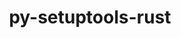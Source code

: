---
title: "py-setuptools-rust"
layout: cache
categories: [package, develop]
meta: {"compilers": ["gcc@11.4.0", "gcc@9.4.0", "none"], "num_specs": 184, "num_specs_by_stack": {"data-vis-sdk": 9, "e4s": 27, "e4s-neoverse-v2": 18, "e4s-neoverse_v1": 9, "e4s-power": 4, "ml-darwin-aarch64-mps": 28, "ml-linux-aarch64-cpu": 35, "ml-linux-aarch64-cuda": 33, "ml-linux-x86_64-cpu": 34, "ml-linux-x86_64-cuda": 32, "ml-linux-x86_64-rocm": 9, "radiuss": 18, "root": 184}, "oss": ["sequoia", "ubuntu18.04", "ubuntu20.04", "ubuntu22.04", "ubuntu24.04"], "platforms": ["darwin", "linux"], "stacks": ["data-vis-sdk", "e4s", "e4s-neoverse-v2", "e4s-neoverse_v1", "e4s-power", "ml-darwin-aarch64-mps", "ml-linux-aarch64-cpu", "ml-linux-aarch64-cuda", "ml-linux-x86_64-cpu", "ml-linux-x86_64-cuda", "ml-linux-x86_64-rocm", "radiuss", "root"], "targets": ["aarch64", "neoverse_v1", "neoverse_v2", "ppc64le", "x86_64_v3"], "versions": ["1.9.0"]}
spec_details: [{"compiler": "none", "hash": "22ceocyoklowl2uonsj333rexssyqdej", "os": "ubuntu24.04", "platform": "linux", "size": "-", "stacks": ["ml-linux-aarch64-cpu", "ml-linux-aarch64-cuda", "root"], "target": "aarch64", "variants": ["build_system=python_pip"], "versions": ["1.9.0"]}, {"compiler": "none", "hash": "24x2dgnsymcws3vxjdzbnn4it54hlh5v", "os": "sequoia", "platform": "darwin", "size": "-", "stacks": ["ml-darwin-aarch64-mps", "root"], "target": "aarch64", "variants": ["build_system=python_pip"], "versions": ["1.9.0"]}, {"compiler": "none", "hash": "2ftsnov7umghd76p6hftd7unxtacjd6k", "os": "ubuntu24.04", "platform": "linux", "size": "-", "stacks": ["ml-linux-aarch64-cpu", "ml-linux-aarch64-cuda", "root"], "target": "aarch64", "variants": ["build_system=python_pip"], "versions": ["1.9.0"]}, {"compiler": "none", "hash": "2nnj6mg4xf6k2dtnostdfcorzonpkh6u", "os": "ubuntu22.04", "platform": "linux", "size": "-", "stacks": ["e4s", "root"], "target": "x86_64_v3", "variants": ["build_system=python_pip"], "versions": ["1.9.0"]}, {"compiler": "none", "hash": "2ouz35paivbvlng3s4kfjtbl4bweaw2s", "os": "ubuntu18.04", "platform": "linux", "size": "-", "stacks": ["radiuss", "root"], "target": "x86_64_v3", "variants": ["build_system=python_pip"], "versions": ["1.9.0"]}, {"compiler": "none", "hash": "2p437ztae55qkm6penpn76gfedselgxp", "os": "ubuntu22.04", "platform": "linux", "size": "-", "stacks": ["e4s", "root"], "target": "x86_64_v3", "variants": ["build_system=python_pip"], "versions": ["1.9.0"]}, {"compiler": "none", "hash": "2vatpwcb6uu4s4ojywhouxmgeopxyed5", "os": "sequoia", "platform": "darwin", "size": "-", "stacks": ["ml-darwin-aarch64-mps", "root"], "target": "aarch64", "variants": ["build_system=python_pip"], "versions": ["1.9.0"]}, {"compiler": "none", "hash": "2zgukoubr7afa2dgvpcn52nuitjcbye2", "os": "ubuntu24.04", "platform": "linux", "size": "-", "stacks": ["ml-linux-aarch64-cpu", "ml-linux-aarch64-cuda", "root"], "target": "aarch64", "variants": ["build_system=python_pip"], "versions": ["1.9.0"]}, {"compiler": "none", "hash": "35bmm4cudh4zjw746hehan7ypyli4rhl", "os": "ubuntu24.04", "platform": "linux", "size": "-", "stacks": ["ml-linux-aarch64-cpu", "ml-linux-aarch64-cuda", "root"], "target": "aarch64", "variants": ["build_system=python_pip"], "versions": ["1.9.0"]}, {"compiler": "none", "hash": "36wju2cttc25yvrnbnmd76sfyv67lchn", "os": "ubuntu22.04", "platform": "linux", "size": "-", "stacks": ["e4s", "root"], "target": "x86_64_v3", "variants": ["build_system=python_pip"], "versions": ["1.9.0"]}, {"compiler": "none", "hash": "3ev6vewkwz2ll7mmkyef542juqgod653", "os": "ubuntu24.04", "platform": "linux", "size": "-", "stacks": ["ml-linux-x86_64-cpu", "ml-linux-x86_64-cuda", "ml-linux-x86_64-rocm", "root"], "target": "x86_64_v3", "variants": ["build_system=python_pip"], "versions": ["1.9.0"]}, {"compiler": "none", "hash": "3h7jc5xq7nijbehpthcj7slsnkhhj7c5", "os": "ubuntu20.04", "platform": "linux", "size": "-", "stacks": ["data-vis-sdk", "root"], "target": "x86_64_v3", "variants": ["build_system=python_pip"], "versions": ["1.9.0"]}, {"compiler": "none", "hash": "3k43c6fpncgyd522rbnoi7tiqm2hursw", "os": "ubuntu24.04", "platform": "linux", "size": "-", "stacks": ["ml-linux-aarch64-cpu", "ml-linux-aarch64-cuda", "root"], "target": "aarch64", "variants": ["build_system=python_pip"], "versions": ["1.9.0"]}, {"compiler": "none", "hash": "3vak6t2ced3xkcgd7wqaplykpli2ew7r", "os": "sequoia", "platform": "darwin", "size": "-", "stacks": ["ml-darwin-aarch64-mps", "root"], "target": "aarch64", "variants": ["build_system=python_pip"], "versions": ["1.9.0"]}, {"compiler": "none", "hash": "457qot6art2jbhxheytlnidqumcaskrw", "os": "ubuntu18.04", "platform": "linux", "size": "-", "stacks": ["radiuss", "root"], "target": "x86_64_v3", "variants": ["build_system=python_pip"], "versions": ["1.9.0"]}, {"compiler": "none", "hash": "45rfnw2ipiqvmasyfgesdaurap72tebd", "os": "sequoia", "platform": "darwin", "size": "-", "stacks": ["ml-darwin-aarch64-mps", "root"], "target": "aarch64", "variants": ["build_system=python_pip"], "versions": ["1.9.0"]}, {"compiler": "none", "hash": "4bbfr4v6cmkswqjjee2xgmn34g2cufof", "os": "ubuntu24.04", "platform": "linux", "size": "-", "stacks": ["ml-linux-x86_64-cpu", "ml-linux-x86_64-cuda", "root"], "target": "x86_64_v3", "variants": ["build_system=python_pip"], "versions": ["1.9.0"]}, {"compiler": "none", "hash": "4lccmi7cfyt7z3xhkqu6rhnpzu7xa22v", "os": "ubuntu22.04", "platform": "linux", "size": "-", "stacks": ["e4s", "root"], "target": "x86_64_v3", "variants": ["build_system=python_pip"], "versions": ["1.9.0"]}, {"compiler": "none", "hash": "4vstlkpmqvwaavax7xx3izsdrmeqofer", "os": "sequoia", "platform": "darwin", "size": "-", "stacks": ["ml-darwin-aarch64-mps", "root"], "target": "aarch64", "variants": ["build_system=python_pip"], "versions": ["1.9.0"]}, {"compiler": "gcc@11.4.0", "hash": "5cmenalobqz74qy2y5ll77y4i56nh3vj", "os": "ubuntu22.04", "platform": "linux", "size": "-", "stacks": ["e4s-neoverse_v1", "root"], "target": "neoverse_v1", "variants": ["build_system=python_pip"], "versions": ["1.9.0"]}, {"compiler": "none", "hash": "5mnvkdhpbk6x6thm4rtvtm7xb2p6wmvb", "os": "ubuntu24.04", "platform": "linux", "size": "-", "stacks": ["ml-linux-aarch64-cpu", "ml-linux-aarch64-cuda", "root"], "target": "aarch64", "variants": ["build_system=python_pip"], "versions": ["1.9.0"]}, {"compiler": "none", "hash": "5nelk22rlntoewaegbxi5ocz33r75j7d", "os": "ubuntu24.04", "platform": "linux", "size": "-", "stacks": ["ml-linux-x86_64-cpu", "ml-linux-x86_64-cuda", "ml-linux-x86_64-rocm", "root"], "target": "x86_64_v3", "variants": ["build_system=python_pip"], "versions": ["1.9.0"]}, {"compiler": "none", "hash": "5ru5yw4qtvpry524o3noh7huhjj637z7", "os": "ubuntu18.04", "platform": "linux", "size": "-", "stacks": ["radiuss", "root"], "target": "x86_64_v3", "variants": ["build_system=python_pip"], "versions": ["1.9.0"]}, {"compiler": "gcc@11.4.0", "hash": "5voxt6ozm644infwzktkjahhcf4htdpn", "os": "ubuntu22.04", "platform": "linux", "size": "-", "stacks": ["e4s-neoverse_v1", "root"], "target": "neoverse_v1", "variants": ["build_system=python_pip"], "versions": ["1.9.0"]}, {"compiler": "none", "hash": "6f7vdegjudzyhwq4rhchg57pqszsysnf", "os": "ubuntu24.04", "platform": "linux", "size": "-", "stacks": ["ml-linux-x86_64-cpu", "ml-linux-x86_64-cuda", "root"], "target": "x86_64_v3", "variants": ["build_system=python_pip"], "versions": ["1.9.0"]}, {"compiler": "gcc@9.4.0", "hash": "6mn76llitjziysz5ggkdb4pjylx4pb4e", "os": "ubuntu20.04", "platform": "linux", "size": "-", "stacks": ["e4s-power", "root"], "target": "ppc64le", "variants": ["build_system=python_pip"], "versions": ["1.9.0"]}, {"compiler": "none", "hash": "6uihsko66by4eb35worbbadltii72pke", "os": "ubuntu22.04", "platform": "linux", "size": "-", "stacks": ["e4s", "root"], "target": "x86_64_v3", "variants": ["build_system=python_pip"], "versions": ["1.9.0"]}, {"compiler": "gcc@9.4.0", "hash": "7ex7aphjqvzw7uar6yrwcpvplk37ja4v", "os": "ubuntu20.04", "platform": "linux", "size": "-", "stacks": ["e4s-power", "root"], "target": "ppc64le", "variants": ["build_system=python_pip"], "versions": ["1.9.0"]}, {"compiler": "none", "hash": "7llzr3g5txdehgmzwp2vifslv4sgiaw7", "os": "ubuntu24.04", "platform": "linux", "size": "-", "stacks": ["ml-linux-x86_64-cpu", "ml-linux-x86_64-cuda", "root"], "target": "x86_64_v3", "variants": ["build_system=python_pip"], "versions": ["1.9.0"]}, {"compiler": "none", "hash": "7o3dvgsr7oyjqbsdg3dy275aeyoc2pva", "os": "ubuntu22.04", "platform": "linux", "size": "-", "stacks": ["e4s-neoverse-v2", "root"], "target": "neoverse_v2", "variants": ["build_system=python_pip"], "versions": ["1.9.0"]}, {"compiler": "none", "hash": "a2wlewcedzgw4lumxe6lz4vp6fihqhoy", "os": "ubuntu18.04", "platform": "linux", "size": "-", "stacks": ["radiuss", "root"], "target": "x86_64_v3", "variants": ["build_system=python_pip"], "versions": ["1.9.0"]}, {"compiler": "none", "hash": "adxcbsqmbe3g6hmofi2rz7thxtkpktc2", "os": "ubuntu20.04", "platform": "linux", "size": "-", "stacks": ["data-vis-sdk", "root"], "target": "x86_64_v3", "variants": ["build_system=python_pip"], "versions": ["1.9.0"]}, {"compiler": "none", "hash": "aed3pw73l6bsljfeqjrclqpatcymqtsb", "os": "ubuntu24.04", "platform": "linux", "size": "-", "stacks": ["ml-linux-aarch64-cpu", "ml-linux-aarch64-cuda", "root"], "target": "aarch64", "variants": ["build_system=python_pip"], "versions": ["1.9.0"]}, {"compiler": "none", "hash": "aje4oaco2uylyj7jabnjh7g6nyg2dqfu", "os": "ubuntu24.04", "platform": "linux", "size": "-", "stacks": ["ml-linux-aarch64-cpu", "ml-linux-aarch64-cuda", "root"], "target": "aarch64", "variants": ["build_system=python_pip"], "versions": ["1.9.0"]}, {"compiler": "none", "hash": "am5csfdoyp66bcxd36k574dkblyklpny", "os": "sequoia", "platform": "darwin", "size": "-", "stacks": ["ml-darwin-aarch64-mps", "root"], "target": "aarch64", "variants": ["build_system=python_pip"], "versions": ["1.9.0"]}, {"compiler": "none", "hash": "amslqnxmdqnrhmc2ynvv6z7plvyifbxd", "os": "ubuntu24.04", "platform": "linux", "size": "-", "stacks": ["ml-linux-x86_64-cpu", "ml-linux-x86_64-cuda", "ml-linux-x86_64-rocm", "root"], "target": "x86_64_v3", "variants": ["build_system=python_pip"], "versions": ["1.9.0"]}, {"compiler": "none", "hash": "aorl4te5cybjnfhnp7h6dq673on5whbd", "os": "ubuntu22.04", "platform": "linux", "size": "-", "stacks": ["e4s", "root"], "target": "x86_64_v3", "variants": ["build_system=python_pip"], "versions": ["1.9.0"]}, {"compiler": "none", "hash": "ast7xgflhmx55knrg35ifnfxv6mo6d3w", "os": "ubuntu24.04", "platform": "linux", "size": "-", "stacks": ["ml-linux-x86_64-cpu", "ml-linux-x86_64-cuda", "root"], "target": "x86_64_v3", "variants": ["build_system=python_pip"], "versions": ["1.9.0"]}, {"compiler": "none", "hash": "avfryzpvvtqcs5wftaoazkluvu2xpplx", "os": "ubuntu20.04", "platform": "linux", "size": "-", "stacks": ["data-vis-sdk", "root"], "target": "x86_64_v3", "variants": ["build_system=python_pip"], "versions": ["1.9.0"]}, {"compiler": "gcc@11.4.0", "hash": "b57jbjwpzmzwsn6blxylssq5s4jzvshn", "os": "ubuntu22.04", "platform": "linux", "size": "-", "stacks": ["e4s-neoverse_v1", "root"], "target": "neoverse_v1", "variants": ["build_system=python_pip"], "versions": ["1.9.0"]}, {"compiler": "none", "hash": "bd2as5fxrs73r7gnzngbvvygjezgpjfk", "os": "ubuntu22.04", "platform": "linux", "size": "-", "stacks": ["e4s", "root"], "target": "x86_64_v3", "variants": ["build_system=python_pip"], "versions": ["1.9.0"]}, {"compiler": "none", "hash": "bdprazhp2xegp4ojl34do2xu5hcfahpo", "os": "ubuntu24.04", "platform": "linux", "size": "-", "stacks": ["ml-linux-aarch64-cpu", "ml-linux-aarch64-cuda", "root"], "target": "aarch64", "variants": ["build_system=python_pip"], "versions": ["1.9.0"]}, {"compiler": "none", "hash": "bgcfvg4ntijigdano6mz43thar3ymfwc", "os": "sequoia", "platform": "darwin", "size": "-", "stacks": ["ml-darwin-aarch64-mps", "root"], "target": "aarch64", "variants": ["build_system=python_pip"], "versions": ["1.9.0"]}, {"compiler": "none", "hash": "bkrl4iuawflpcwdhqmccrxzhw6uysw5k", "os": "ubuntu24.04", "platform": "linux", "size": "-", "stacks": ["ml-linux-x86_64-cpu", "ml-linux-x86_64-cuda", "root"], "target": "x86_64_v3", "variants": ["build_system=python_pip"], "versions": ["1.9.0"]}, {"compiler": "none", "hash": "cyy24v55bais2iw35uyuj3msgsijnfgm", "os": "ubuntu24.04", "platform": "linux", "size": "-", "stacks": ["ml-linux-x86_64-cpu", "ml-linux-x86_64-cuda", "root"], "target": "x86_64_v3", "variants": ["build_system=python_pip"], "versions": ["1.9.0"]}, {"compiler": "none", "hash": "dc2wvmtl4p3lbyysxx7336swokvdmyvz", "os": "ubuntu24.04", "platform": "linux", "size": "-", "stacks": ["ml-linux-aarch64-cpu", "ml-linux-aarch64-cuda", "root"], "target": "aarch64", "variants": ["build_system=python_pip"], "versions": ["1.9.0"]}, {"compiler": "none", "hash": "dkadyavzcsy3kzmk53ipci6c7bns3dub", "os": "sequoia", "platform": "darwin", "size": "-", "stacks": ["ml-darwin-aarch64-mps", "root"], "target": "aarch64", "variants": ["build_system=python_pip"], "versions": ["1.9.0"]}, {"compiler": "none", "hash": "dntagmu5tfyj2ijt4jobubtyalcwxc32", "os": "ubuntu18.04", "platform": "linux", "size": "-", "stacks": ["radiuss", "root"], "target": "x86_64_v3", "variants": ["build_system=python_pip"], "versions": ["1.9.0"]}, {"compiler": "none", "hash": "dq3bgk67kzvkwzzyi6ensm6mbithkrqn", "os": "ubuntu24.04", "platform": "linux", "size": "-", "stacks": ["ml-linux-x86_64-cpu", "ml-linux-x86_64-cuda", "root"], "target": "x86_64_v3", "variants": ["build_system=python_pip"], "versions": ["1.9.0"]}, {"compiler": "none", "hash": "drsa3nvu266gaf2cz56eayl6poswchhb", "os": "ubuntu22.04", "platform": "linux", "size": "-", "stacks": ["e4s-neoverse-v2", "root"], "target": "neoverse_v2", "variants": ["build_system=python_pip"], "versions": ["1.9.0"]}, {"compiler": "none", "hash": "epjy3hsi3gfcfusgwokaxnjqczulmbvj", "os": "sequoia", "platform": "darwin", "size": "-", "stacks": ["ml-darwin-aarch64-mps", "root"], "target": "aarch64", "variants": ["build_system=python_pip"], "versions": ["1.9.0"]}, {"compiler": "none", "hash": "etruieyrq7akljoqrj6zkgsxenk2frat", "os": "ubuntu24.04", "platform": "linux", "size": "-", "stacks": ["ml-linux-aarch64-cpu", "ml-linux-aarch64-cuda", "root"], "target": "aarch64", "variants": ["build_system=python_pip"], "versions": ["1.9.0"]}, {"compiler": "none", "hash": "fd2kcc5uox5zmdkru52sbcg3mby57u3x", "os": "sequoia", "platform": "darwin", "size": "-", "stacks": ["ml-darwin-aarch64-mps", "root"], "target": "aarch64", "variants": ["build_system=python_pip"], "versions": ["1.9.0"]}, {"compiler": "gcc@9.4.0", "hash": "fe45yitwwt7li23lb3otuut5lylxjqe6", "os": "ubuntu20.04", "platform": "linux", "size": "-", "stacks": ["e4s-power", "root"], "target": "ppc64le", "variants": ["build_system=python_pip"], "versions": ["1.9.0"]}, {"compiler": "none", "hash": "fnkp7qhqhazj2xwrvrfujoi2w4fj6lqa", "os": "sequoia", "platform": "darwin", "size": "-", "stacks": ["ml-darwin-aarch64-mps", "root"], "target": "aarch64", "variants": ["build_system=python_pip"], "versions": ["1.9.0"]}, {"compiler": "none", "hash": "fodccrm566kz2mleej5huzpfssn2fu76", "os": "ubuntu22.04", "platform": "linux", "size": "-", "stacks": ["e4s", "root"], "target": "x86_64_v3", "variants": ["build_system=python_pip"], "versions": ["1.9.0"]}, {"compiler": "gcc@11.4.0", "hash": "folf5jvcvywgdk7puqfbssjjg3dzqwtw", "os": "ubuntu22.04", "platform": "linux", "size": "-", "stacks": ["e4s-neoverse_v1", "root"], "target": "neoverse_v1", "variants": ["build_system=python_pip"], "versions": ["1.9.0"]}, {"compiler": "none", "hash": "frvio3qscwcikafxvouvgs3tas62msan", "os": "ubuntu18.04", "platform": "linux", "size": "-", "stacks": ["radiuss", "root"], "target": "x86_64_v3", "variants": ["build_system=python_pip"], "versions": ["1.9.0"]}, {"compiler": "none", "hash": "frvqgsds5li63pp6pwuwuze6shbxlgfj", "os": "ubuntu22.04", "platform": "linux", "size": "-", "stacks": ["e4s", "root"], "target": "x86_64_v3", "variants": ["build_system=python_pip"], "versions": ["1.9.0"]}, {"compiler": "none", "hash": "fsp2oc7qqjjnjpiawhuk6vkhbesta5lv", "os": "ubuntu24.04", "platform": "linux", "size": "-", "stacks": ["ml-linux-aarch64-cpu", "ml-linux-aarch64-cuda", "root"], "target": "aarch64", "variants": ["build_system=python_pip"], "versions": ["1.9.0"]}, {"compiler": "none", "hash": "fsyt4s4rsasgzrifa25kewo2hoiq2pgr", "os": "ubuntu24.04", "platform": "linux", "size": "-", "stacks": ["ml-linux-aarch64-cpu", "ml-linux-aarch64-cuda", "root"], "target": "aarch64", "variants": ["build_system=python_pip"], "versions": ["1.9.0"]}, {"compiler": "none", "hash": "ftsxhjz7ahay3pvhf7nfcks4f52l6357", "os": "ubuntu24.04", "platform": "linux", "size": "-", "stacks": ["ml-linux-aarch64-cpu", "ml-linux-aarch64-cuda", "root"], "target": "aarch64", "variants": ["build_system=python_pip"], "versions": ["1.9.0"]}, {"compiler": "none", "hash": "fu6m5maoh7drpyh4jjhbfeg7qe6l2vds", "os": "ubuntu22.04", "platform": "linux", "size": "-", "stacks": ["e4s-neoverse-v2", "root"], "target": "neoverse_v2", "variants": ["build_system=python_pip"], "versions": ["1.9.0"]}, {"compiler": "none", "hash": "fwtyn6umpy4kdt4ujzwdkmlovvzqffrr", "os": "ubuntu24.04", "platform": "linux", "size": "-", "stacks": ["ml-linux-x86_64-cuda", "root"], "target": "x86_64_v3", "variants": ["build_system=python_pip"], "versions": ["1.9.0"]}, {"compiler": "none", "hash": "g4ezriuws5cogclu47vsjqpt6h6643gb", "os": "ubuntu24.04", "platform": "linux", "size": "-", "stacks": ["ml-linux-aarch64-cpu", "root"], "target": "aarch64", "variants": ["build_system=python_pip"], "versions": ["1.9.0"]}, {"compiler": "none", "hash": "gkw47zqaegiw636tgwpubfxw5qg74z3l", "os": "ubuntu18.04", "platform": "linux", "size": "-", "stacks": ["radiuss", "root"], "target": "x86_64_v3", "variants": ["build_system=python_pip"], "versions": ["1.9.0"]}, {"compiler": "none", "hash": "gmf7v7znlo3xj6eladbukjbc2ct4ttoq", "os": "ubuntu24.04", "platform": "linux", "size": "-", "stacks": ["ml-linux-x86_64-cpu", "ml-linux-x86_64-cuda", "root"], "target": "x86_64_v3", "variants": ["build_system=python_pip"], "versions": ["1.9.0"]}, {"compiler": "none", "hash": "gok2azuk2lywnlywmzzyz55wzktngprb", "os": "ubuntu22.04", "platform": "linux", "size": "-", "stacks": ["e4s-neoverse-v2", "root"], "target": "neoverse_v2", "variants": ["build_system=python_pip"], "versions": ["1.9.0"]}, {"compiler": "none", "hash": "gp5fgrtxcp26kvibwcxmvcybdtvbhkhf", "os": "ubuntu24.04", "platform": "linux", "size": "-", "stacks": ["ml-linux-aarch64-cpu", "ml-linux-aarch64-cuda", "root"], "target": "aarch64", "variants": ["build_system=python_pip"], "versions": ["1.9.0"]}, {"compiler": "none", "hash": "gpcxdwecf66aaqbjwm52sdils2sfwl4v", "os": "ubuntu24.04", "platform": "linux", "size": "-", "stacks": ["ml-linux-aarch64-cpu", "ml-linux-aarch64-cuda", "root"], "target": "aarch64", "variants": ["build_system=python_pip"], "versions": ["1.9.0"]}, {"compiler": "gcc@11.4.0", "hash": "gz7alefb3pqp2lcotuxnqczcd322qlud", "os": "ubuntu22.04", "platform": "linux", "size": "-", "stacks": ["e4s-neoverse_v1", "root"], "target": "neoverse_v1", "variants": ["build_system=python_pip"], "versions": ["1.9.0"]}, {"compiler": "none", "hash": "h2sxwazk3vewm43kgmfs4lz774d3ptzf", "os": "ubuntu24.04", "platform": "linux", "size": "-", "stacks": ["ml-linux-x86_64-cpu", "ml-linux-x86_64-cuda", "root"], "target": "x86_64_v3", "variants": ["build_system=python_pip"], "versions": ["1.9.0"]}, {"compiler": "none", "hash": "h3cjffyp2hcnmql5mx7x2chs5gbc4pnj", "os": "sequoia", "platform": "darwin", "size": "-", "stacks": ["ml-darwin-aarch64-mps", "root"], "target": "aarch64", "variants": ["build_system=python_pip"], "versions": ["1.9.0"]}, {"compiler": "none", "hash": "h46khnlfk3tthtokurjgdwoxyjpx565q", "os": "ubuntu24.04", "platform": "linux", "size": "-", "stacks": ["ml-linux-x86_64-cpu", "ml-linux-x86_64-cuda", "root"], "target": "x86_64_v3", "variants": ["build_system=python_pip"], "versions": ["1.9.0"]}, {"compiler": "none", "hash": "hb4p2zrgr2hi3qsgssnotl5u3s7cy3ev", "os": "ubuntu24.04", "platform": "linux", "size": "-", "stacks": ["ml-linux-aarch64-cpu", "ml-linux-aarch64-cuda", "root"], "target": "aarch64", "variants": ["build_system=python_pip"], "versions": ["1.9.0"]}, {"compiler": "none", "hash": "hiw2ifa3yf6uxulkmnjdylacbimqxilz", "os": "ubuntu24.04", "platform": "linux", "size": "-", "stacks": ["ml-linux-x86_64-cpu", "root"], "target": "x86_64_v3", "variants": ["build_system=python_pip"], "versions": ["1.9.0"]}, {"compiler": "none", "hash": "hpc2zdk7ap5prljcyz5wmiki45uylkcd", "os": "sequoia", "platform": "darwin", "size": "-", "stacks": ["ml-darwin-aarch64-mps", "root"], "target": "aarch64", "variants": ["build_system=python_pip"], "versions": ["1.9.0"]}, {"compiler": "none", "hash": "i67i7jelpeay3e6ongxchhwa6a2uh3d4", "os": "ubuntu24.04", "platform": "linux", "size": "-", "stacks": ["ml-linux-aarch64-cpu", "ml-linux-aarch64-cuda", "root"], "target": "aarch64", "variants": ["build_system=python_pip"], "versions": ["1.9.0"]}, {"compiler": "none", "hash": "ic5ztg3vmjhvniidlnrimlyrjaoyo3yl", "os": "ubuntu22.04", "platform": "linux", "size": "-", "stacks": ["e4s", "root"], "target": "x86_64_v3", "variants": ["build_system=python_pip"], "versions": ["1.9.0"]}, {"compiler": "none", "hash": "ihdxeeha4jpqyc4g7c2kqvtgioopqb4o", "os": "ubuntu22.04", "platform": "linux", "size": "-", "stacks": ["e4s", "root"], "target": "x86_64_v3", "variants": ["build_system=python_pip"], "versions": ["1.9.0"]}, {"compiler": "none", "hash": "iljhs5crckjc3ndi7rpebl5rz3xwsrau", "os": "ubuntu24.04", "platform": "linux", "size": "-", "stacks": ["ml-linux-aarch64-cpu", "ml-linux-aarch64-cuda", "root"], "target": "aarch64", "variants": ["build_system=python_pip"], "versions": ["1.9.0"]}, {"compiler": "none", "hash": "iv526k5cnymswpvscbjw2g6vjchgs7jw", "os": "ubuntu18.04", "platform": "linux", "size": "-", "stacks": ["radiuss", "root"], "target": "x86_64_v3", "variants": ["build_system=python_pip"], "versions": ["1.9.0"]}, {"compiler": "none", "hash": "ixs3rymzcl4v4zbckxbidousawedne2i", "os": "ubuntu22.04", "platform": "linux", "size": "-", "stacks": ["e4s-neoverse-v2", "root"], "target": "neoverse_v2", "variants": ["build_system=python_pip"], "versions": ["1.9.0"]}, {"compiler": "none", "hash": "j23ocfjm5cfpymm4xxcfhch33dm2dnqv", "os": "ubuntu24.04", "platform": "linux", "size": "-", "stacks": ["ml-linux-x86_64-cpu", "ml-linux-x86_64-cuda", "root"], "target": "x86_64_v3", "variants": ["build_system=python_pip"], "versions": ["1.9.0"]}, {"compiler": "none", "hash": "jkquastcpwhl4zcqkkxw6v4gcma754d2", "os": "sequoia", "platform": "darwin", "size": "-", "stacks": ["ml-darwin-aarch64-mps", "root"], "target": "aarch64", "variants": ["build_system=python_pip"], "versions": ["1.9.0"]}, {"compiler": "none", "hash": "k3pj37t5hheui7ynefzv3h6celck7knu", "os": "ubuntu24.04", "platform": "linux", "size": "-", "stacks": ["ml-linux-aarch64-cpu", "ml-linux-aarch64-cuda", "root"], "target": "aarch64", "variants": ["build_system=python_pip"], "versions": ["1.9.0"]}, {"compiler": "none", "hash": "keiytxcyjwunbb6463753pd44qyovahj", "os": "ubuntu24.04", "platform": "linux", "size": "-", "stacks": ["ml-linux-x86_64-cpu", "ml-linux-x86_64-cuda", "ml-linux-x86_64-rocm", "root"], "target": "x86_64_v3", "variants": ["build_system=python_pip"], "versions": ["1.9.0"]}, {"compiler": "none", "hash": "kljxteeux4e6yff2b2ym5j2h27tzxnpr", "os": "ubuntu24.04", "platform": "linux", "size": "-", "stacks": ["ml-linux-x86_64-cpu", "ml-linux-x86_64-cuda", "root"], "target": "x86_64_v3", "variants": ["build_system=python_pip"], "versions": ["1.9.0"]}, {"compiler": "none", "hash": "kuqq5dqsbfzesfjh65j4pqqkot4lk5rl", "os": "ubuntu24.04", "platform": "linux", "size": "-", "stacks": ["ml-linux-x86_64-cpu", "ml-linux-x86_64-cuda", "ml-linux-x86_64-rocm", "root"], "target": "x86_64_v3", "variants": ["build_system=python_pip"], "versions": ["1.9.0"]}, {"compiler": "none", "hash": "lmtf4l6fepod4scbyqu4jwchjxoohmvl", "os": "ubuntu18.04", "platform": "linux", "size": "-", "stacks": ["radiuss", "root"], "target": "x86_64_v3", "variants": ["build_system=python_pip"], "versions": ["1.9.0"]}, {"compiler": "none", "hash": "lvf4e7s4j3abv5uddanpke2umsgzozwu", "os": "ubuntu22.04", "platform": "linux", "size": "-", "stacks": ["e4s-neoverse-v2", "root"], "target": "neoverse_v2", "variants": ["build_system=python_pip"], "versions": ["1.9.0"]}, {"compiler": "none", "hash": "m3lx6rbl3l4fksovajvyux4iuffcbovr", "os": "ubuntu22.04", "platform": "linux", "size": "-", "stacks": ["e4s", "root"], "target": "x86_64_v3", "variants": ["build_system=python_pip"], "versions": ["1.9.0"]}, {"compiler": "none", "hash": "m75ydnxdev2zzl45bl3qvberctaoscxy", "os": "ubuntu24.04", "platform": "linux", "size": "-", "stacks": ["ml-linux-x86_64-cpu", "ml-linux-x86_64-cuda", "ml-linux-x86_64-rocm", "root"], "target": "x86_64_v3", "variants": ["build_system=python_pip"], "versions": ["1.9.0"]}, {"compiler": "none", "hash": "map5yftcylzlz4ugyndyzdlcc6u5efpd", "os": "ubuntu18.04", "platform": "linux", "size": "-", "stacks": ["radiuss", "root"], "target": "x86_64_v3", "variants": ["build_system=python_pip"], "versions": ["1.9.0"]}, {"compiler": "none", "hash": "mbbga6wlsx57t5ymkjouohgefloaci3x", "os": "sequoia", "platform": "darwin", "size": "-", "stacks": ["ml-darwin-aarch64-mps", "root"], "target": "aarch64", "variants": ["build_system=python_pip"], "versions": ["1.9.0"]}, {"compiler": "none", "hash": "mbjlaotvoq5qz6g4y6dowxfu6a4h73tc", "os": "ubuntu18.04", "platform": "linux", "size": "-", "stacks": ["radiuss", "root"], "target": "x86_64_v3", "variants": ["build_system=python_pip"], "versions": ["1.9.0"]}, {"compiler": "none", "hash": "mdb32cwicsik4khw4xheevix3fafdmmn", "os": "ubuntu20.04", "platform": "linux", "size": "-", "stacks": ["data-vis-sdk", "root"], "target": "x86_64_v3", "variants": ["build_system=python_pip"], "versions": ["1.9.0"]}, {"compiler": "none", "hash": "mdl36hf42w2yf6ys2rb2qha7orrv2qbi", "os": "ubuntu24.04", "platform": "linux", "size": "-", "stacks": ["ml-linux-aarch64-cpu", "ml-linux-aarch64-cuda", "root"], "target": "aarch64", "variants": ["build_system=python_pip"], "versions": ["1.9.0"]}, {"compiler": "none", "hash": "mgmvuw2ee4adebbj2bksqasuo7sebn66", "os": "sequoia", "platform": "darwin", "size": "-", "stacks": ["ml-darwin-aarch64-mps", "root"], "target": "aarch64", "variants": ["build_system=python_pip"], "versions": ["1.9.0"]}, {"compiler": "none", "hash": "mhajsaavcxnv2bmytzcarm53punf2med", "os": "ubuntu22.04", "platform": "linux", "size": "-", "stacks": ["e4s", "root"], "target": "x86_64_v3", "variants": ["build_system=python_pip"], "versions": ["1.9.0"]}, {"compiler": "none", "hash": "mr4ekcdyv3kdmrri7j4nerrrudiybwdf", "os": "sequoia", "platform": "darwin", "size": "-", "stacks": ["ml-darwin-aarch64-mps", "root"], "target": "aarch64", "variants": ["build_system=python_pip"], "versions": ["1.9.0"]}, {"compiler": "none", "hash": "mw4bcnib5qeya3qxagbov7ztchto4kkm", "os": "ubuntu20.04", "platform": "linux", "size": "-", "stacks": ["data-vis-sdk", "root"], "target": "x86_64_v3", "variants": ["build_system=python_pip"], "versions": ["1.9.0"]}, {"compiler": "none", "hash": "n6sca3lheyx6hvg4solwducka766f2ta", "os": "ubuntu22.04", "platform": "linux", "size": "-", "stacks": ["e4s", "root"], "target": "x86_64_v3", "variants": ["build_system=python_pip"], "versions": ["1.9.0"]}, {"compiler": "none", "hash": "nctqybcc5w6naxogrthcrggeii5j74ra", "os": "ubuntu24.04", "platform": "linux", "size": "-", "stacks": ["ml-linux-aarch64-cpu", "root"], "target": "aarch64", "variants": ["build_system=python_pip"], "versions": ["1.9.0"]}, {"compiler": "gcc@11.4.0", "hash": "ndqxjwzngn5fohwnukzkkdx64qxukoyj", "os": "ubuntu22.04", "platform": "linux", "size": "-", "stacks": ["e4s-neoverse_v1", "root"], "target": "neoverse_v1", "variants": ["build_system=python_pip"], "versions": ["1.9.0"]}, {"compiler": "none", "hash": "ne7hlu5zijbqmkedb3w6loyvxlhmakcu", "os": "ubuntu22.04", "platform": "linux", "size": "-", "stacks": ["e4s", "root"], "target": "x86_64_v3", "variants": ["build_system=python_pip"], "versions": ["1.9.0"]}, {"compiler": "none", "hash": "ng2gvnjf44csdly4fzvp7gx7kijxrils", "os": "ubuntu22.04", "platform": "linux", "size": "-", "stacks": ["e4s", "root"], "target": "x86_64_v3", "variants": ["build_system=python_pip"], "versions": ["1.9.0"]}, {"compiler": "none", "hash": "ngdv3lg5aambhii4ysetdesytxvxthcc", "os": "ubuntu24.04", "platform": "linux", "size": "-", "stacks": ["ml-linux-aarch64-cpu", "ml-linux-aarch64-cuda", "root"], "target": "aarch64", "variants": ["build_system=python_pip"], "versions": ["1.9.0"]}, {"compiler": "none", "hash": "nlrqyknnykav2v2foqjbzhfbnuz7tql3", "os": "ubuntu24.04", "platform": "linux", "size": "-", "stacks": ["ml-linux-aarch64-cpu", "ml-linux-aarch64-cuda", "root"], "target": "aarch64", "variants": ["build_system=python_pip"], "versions": ["1.9.0"]}, {"compiler": "none", "hash": "npy76eztxkyz3i5xlwdwgj4p65bbd2pt", "os": "ubuntu18.04", "platform": "linux", "size": "-", "stacks": ["radiuss", "root"], "target": "x86_64_v3", "variants": ["build_system=python_pip"], "versions": ["1.9.0"]}, {"compiler": "none", "hash": "nqd6err6r7r6j4smb3qyg3y7bossh2u3", "os": "ubuntu22.04", "platform": "linux", "size": "-", "stacks": ["e4s-neoverse-v2", "root"], "target": "neoverse_v2", "variants": ["build_system=python_pip"], "versions": ["1.9.0"]}, {"compiler": "none", "hash": "ntyyvsdnnbjydfbc3cmpdown2tp26vj7", "os": "ubuntu22.04", "platform": "linux", "size": "-", "stacks": ["e4s-neoverse-v2", "root"], "target": "neoverse_v2", "variants": ["build_system=python_pip"], "versions": ["1.9.0"]}, {"compiler": "none", "hash": "nwe5osuylwqveq4ekipjmozs5i7iauwq", "os": "ubuntu24.04", "platform": "linux", "size": "-", "stacks": ["ml-linux-x86_64-cpu", "ml-linux-x86_64-cuda", "root"], "target": "x86_64_v3", "variants": ["build_system=python_pip"], "versions": ["1.9.0"]}, {"compiler": "none", "hash": "oaj5kjqxn3s642hdrwzs4w3e24iylllc", "os": "ubuntu22.04", "platform": "linux", "size": "-", "stacks": ["e4s", "root"], "target": "x86_64_v3", "variants": ["build_system=python_pip"], "versions": ["1.9.0"]}, {"compiler": "none", "hash": "occ2ahjxsawtsc4wdp7jeubjddl2547p", "os": "ubuntu22.04", "platform": "linux", "size": "-", "stacks": ["e4s-neoverse-v2", "root"], "target": "neoverse_v2", "variants": ["build_system=python_pip"], "versions": ["1.9.0"]}, {"compiler": "gcc@11.4.0", "hash": "odlhxipinq24p3zkswi2cu2ukihxtcqx", "os": "ubuntu22.04", "platform": "linux", "size": "-", "stacks": ["e4s-neoverse_v1", "root"], "target": "neoverse_v1", "variants": ["build_system=python_pip"], "versions": ["1.9.0"]}, {"compiler": "none", "hash": "ogz3sjal5qpggdhetikhxhtcoka2j3bu", "os": "ubuntu18.04", "platform": "linux", "size": "-", "stacks": ["radiuss", "root"], "target": "x86_64_v3", "variants": ["build_system=python_pip"], "versions": ["1.9.0"]}, {"compiler": "none", "hash": "op226kcuplje3w2ajpmbjes2a5xddoy2", "os": "ubuntu24.04", "platform": "linux", "size": "-", "stacks": ["ml-linux-aarch64-cpu", "ml-linux-aarch64-cuda", "root"], "target": "aarch64", "variants": ["build_system=python_pip"], "versions": ["1.9.0"]}, {"compiler": "none", "hash": "orzaz5slepd5udej652kixnt4nl4eqxj", "os": "ubuntu24.04", "platform": "linux", "size": "-", "stacks": ["ml-linux-x86_64-cpu", "ml-linux-x86_64-cuda", "root"], "target": "x86_64_v3", "variants": ["build_system=python_pip"], "versions": ["1.9.0"]}, {"compiler": "none", "hash": "pafh644ndn37qt7rrcg3ey5vxhkkbp2g", "os": "ubuntu18.04", "platform": "linux", "size": "-", "stacks": ["radiuss", "root"], "target": "x86_64_v3", "variants": ["build_system=python_pip"], "versions": ["1.9.0"]}, {"compiler": "none", "hash": "pcavkjevtv6j7htr2xauiaxwku7y5vgh", "os": "sequoia", "platform": "darwin", "size": "-", "stacks": ["ml-darwin-aarch64-mps", "root"], "target": "aarch64", "variants": ["build_system=python_pip"], "versions": ["1.9.0"]}, {"compiler": "none", "hash": "pk57qmz2f7emhckap5vmcnxqrood6po3", "os": "ubuntu20.04", "platform": "linux", "size": "-", "stacks": ["data-vis-sdk", "root"], "target": "x86_64_v3", "variants": ["build_system=python_pip"], "versions": ["1.9.0"]}, {"compiler": "none", "hash": "qabqk5s6e7i7lpnhb3biok2yrwaj5jpf", "os": "ubuntu22.04", "platform": "linux", "size": "-", "stacks": ["e4s-neoverse-v2", "root"], "target": "neoverse_v2", "variants": ["build_system=python_pip"], "versions": ["1.9.0"]}, {"compiler": "none", "hash": "qe2rqk4j7xromyclikomw3lybj6vatrk", "os": "sequoia", "platform": "darwin", "size": "-", "stacks": ["ml-darwin-aarch64-mps", "root"], "target": "aarch64", "variants": ["build_system=python_pip"], "versions": ["1.9.0"]}, {"compiler": "none", "hash": "qo43yyajyz6pp3s6tixenripz4cwwvuc", "os": "ubuntu22.04", "platform": "linux", "size": "-", "stacks": ["e4s", "root"], "target": "x86_64_v3", "variants": ["build_system=python_pip"], "versions": ["1.9.0"]}, {"compiler": "none", "hash": "qvpadyehpgitcv2l2fjrkkd5clr6b444", "os": "ubuntu24.04", "platform": "linux", "size": "-", "stacks": ["ml-linux-x86_64-cpu", "ml-linux-x86_64-cuda", "root"], "target": "x86_64_v3", "variants": ["build_system=python_pip"], "versions": ["1.9.0"]}, {"compiler": "none", "hash": "r2rtto3t2d7llcdsp5p7fpgy6qlg7urp", "os": "ubuntu22.04", "platform": "linux", "size": "-", "stacks": ["e4s", "root"], "target": "x86_64_v3", "variants": ["build_system=python_pip"], "versions": ["1.9.0"]}, {"compiler": "none", "hash": "rat2rrzbdluiwf43izfiu7fzarir4lup", "os": "ubuntu22.04", "platform": "linux", "size": "-", "stacks": ["e4s", "root"], "target": "x86_64_v3", "variants": ["build_system=python_pip"], "versions": ["1.9.0"]}, {"compiler": "none", "hash": "rbmpegy4iff47wvn3bpdlfoxa77qcjsr", "os": "ubuntu24.04", "platform": "linux", "size": "-", "stacks": ["ml-linux-x86_64-cpu", "ml-linux-x86_64-cuda", "root"], "target": "x86_64_v3", "variants": ["build_system=python_pip"], "versions": ["1.9.0"]}, {"compiler": "none", "hash": "rcyhlqceerpwbm7weub2m4wbkj2oateg", "os": "ubuntu22.04", "platform": "linux", "size": "-", "stacks": ["e4s-neoverse-v2", "root"], "target": "neoverse_v2", "variants": ["build_system=python_pip"], "versions": ["1.9.0"]}, {"compiler": "gcc@11.4.0", "hash": "rsohdozb3xg7big3t47er3m4p4vvdf53", "os": "ubuntu22.04", "platform": "linux", "size": "-", "stacks": ["e4s-neoverse_v1", "root"], "target": "neoverse_v1", "variants": ["build_system=python_pip"], "versions": ["1.9.0"]}, {"compiler": "none", "hash": "rt74go7cwhanyzx5il6iisrp4kqm3gt6", "os": "sequoia", "platform": "darwin", "size": "-", "stacks": ["ml-darwin-aarch64-mps", "root"], "target": "aarch64", "variants": ["build_system=python_pip"], "versions": ["1.9.0"]}, {"compiler": "none", "hash": "ryy5ybgoo36iyjpl6t35mguizdsmlysv", "os": "ubuntu24.04", "platform": "linux", "size": "-", "stacks": ["ml-linux-aarch64-cpu", "ml-linux-aarch64-cuda", "root"], "target": "aarch64", "variants": ["build_system=python_pip"], "versions": ["1.9.0"]}, {"compiler": "none", "hash": "seaf3movtr2whfd62tgqypdictppj6sx", "os": "ubuntu22.04", "platform": "linux", "size": "-", "stacks": ["e4s", "root"], "target": "x86_64_v3", "variants": ["build_system=python_pip"], "versions": ["1.9.0"]}, {"compiler": "none", "hash": "shzeekhmubwydcpxl7w54xyipey7uaw7", "os": "ubuntu22.04", "platform": "linux", "size": "-", "stacks": ["e4s", "root"], "target": "x86_64_v3", "variants": ["build_system=python_pip"], "versions": ["1.9.0"]}, {"compiler": "none", "hash": "sqrsnazjxz4ngjt4ufniv7bv4yxkz6zo", "os": "ubuntu18.04", "platform": "linux", "size": "-", "stacks": ["radiuss", "root"], "target": "x86_64_v3", "variants": ["build_system=python_pip"], "versions": ["1.9.0"]}, {"compiler": "none", "hash": "stdqejxorqb6uw7kqlilgwg632otj7tj", "os": "ubuntu22.04", "platform": "linux", "size": "-", "stacks": ["e4s-neoverse-v2", "root"], "target": "neoverse_v2", "variants": ["build_system=python_pip"], "versions": ["1.9.0"]}, {"compiler": "none", "hash": "sutkt5yscikgi77ypvo7jje3jpjzx3et", "os": "ubuntu24.04", "platform": "linux", "size": "-", "stacks": ["ml-linux-x86_64-cpu", "ml-linux-x86_64-cuda", "ml-linux-x86_64-rocm", "root"], "target": "x86_64_v3", "variants": ["build_system=python_pip"], "versions": ["1.9.0"]}, {"compiler": "none", "hash": "t46loio66dljzpeooftq3mhmynpqwdcg", "os": "ubuntu24.04", "platform": "linux", "size": "-", "stacks": ["ml-linux-x86_64-cpu", "ml-linux-x86_64-cuda", "ml-linux-x86_64-rocm", "root"], "target": "x86_64_v3", "variants": ["build_system=python_pip"], "versions": ["1.9.0"]}, {"compiler": "none", "hash": "tdie23xxifmkhr7ttvetf4juvuudfx66", "os": "ubuntu20.04", "platform": "linux", "size": "-", "stacks": ["data-vis-sdk", "root"], "target": "x86_64_v3", "variants": ["build_system=python_pip"], "versions": ["1.9.0"]}, {"compiler": "none", "hash": "tg3jkmybkwl44bueyim62gj5bwmfwwh2", "os": "ubuntu22.04", "platform": "linux", "size": "-", "stacks": ["e4s", "root"], "target": "x86_64_v3", "variants": ["build_system=python_pip"], "versions": ["1.9.0"]}, {"compiler": "none", "hash": "tmizamctl6p7vvxf2yxbisgbdq37s7wb", "os": "ubuntu24.04", "platform": "linux", "size": "-", "stacks": ["ml-linux-x86_64-cpu", "ml-linux-x86_64-cuda", "root"], "target": "x86_64_v3", "variants": ["build_system=python_pip"], "versions": ["1.9.0"]}, {"compiler": "none", "hash": "tnviyl7gqvqeuycxpw52zln5tg5te2ps", "os": "ubuntu22.04", "platform": "linux", "size": "-", "stacks": ["e4s", "root"], "target": "x86_64_v3", "variants": ["build_system=python_pip"], "versions": ["1.9.0"]}, {"compiler": "none", "hash": "tqo4ot236oqjvqaakgjudmodddqwxsxw", "os": "ubuntu22.04", "platform": "linux", "size": "-", "stacks": ["e4s-neoverse-v2", "root"], "target": "neoverse_v2", "variants": ["build_system=python_pip"], "versions": ["1.9.0"]}, {"compiler": "none", "hash": "tspcenouqdpftfnnsnozqvy3r6775fx4", "os": "ubuntu22.04", "platform": "linux", "size": "-", "stacks": ["e4s-neoverse-v2", "root"], "target": "neoverse_v2", "variants": ["build_system=python_pip"], "versions": ["1.9.0"]}, {"compiler": "none", "hash": "ttdr5cp47o2s2yopzgmy6sk3zujm5wjc", "os": "ubuntu24.04", "platform": "linux", "size": "-", "stacks": ["ml-linux-x86_64-cpu", "ml-linux-x86_64-rocm", "root"], "target": "x86_64_v3", "variants": ["build_system=python_pip"], "versions": ["1.9.0"]}, {"compiler": "none", "hash": "tvg62spc3j77renscvpmtq37oogszlyp", "os": "ubuntu22.04", "platform": "linux", "size": "-", "stacks": ["e4s-neoverse-v2", "root"], "target": "neoverse_v2", "variants": ["build_system=python_pip"], "versions": ["1.9.0"]}, {"compiler": "none", "hash": "tvounhvl5iu3jlnpzuoe7esqhemcvx43", "os": "ubuntu24.04", "platform": "linux", "size": "-", "stacks": ["ml-linux-x86_64-cpu", "ml-linux-x86_64-cuda", "root"], "target": "x86_64_v3", "variants": ["build_system=python_pip"], "versions": ["1.9.0"]}, {"compiler": "none", "hash": "tw6gj5yh43pjqhw5yoml653tbekqt25w", "os": "sequoia", "platform": "darwin", "size": "-", "stacks": ["ml-darwin-aarch64-mps", "root"], "target": "aarch64", "variants": ["build_system=python_pip"], "versions": ["1.9.0"]}, {"compiler": "none", "hash": "twxtqstjypcpwyxmvwteroyvmvhn7ydk", "os": "ubuntu24.04", "platform": "linux", "size": "-", "stacks": ["ml-linux-x86_64-cuda", "root"], "target": "x86_64_v3", "variants": ["build_system=python_pip"], "versions": ["1.9.0"]}, {"compiler": "gcc@11.4.0", "hash": "txmewrwggue6srxlk26fzcrnc2mum6wu", "os": "ubuntu22.04", "platform": "linux", "size": "-", "stacks": ["e4s-neoverse_v1", "root"], "target": "neoverse_v1", "variants": ["build_system=python_pip"], "versions": ["1.9.0"]}, {"compiler": "none", "hash": "tzmr7kdbijmd3ff6xa4hpmggob36mu6y", "os": "sequoia", "platform": "darwin", "size": "-", "stacks": ["ml-darwin-aarch64-mps", "root"], "target": "aarch64", "variants": ["build_system=python_pip"], "versions": ["1.9.0"]}, {"compiler": "none", "hash": "uncsuwja4vqkxml4626lxrour5m43wh2", "os": "ubuntu24.04", "platform": "linux", "size": "-", "stacks": ["ml-linux-aarch64-cpu", "ml-linux-aarch64-cuda", "root"], "target": "aarch64", "variants": ["build_system=python_pip"], "versions": ["1.9.0"]}, {"compiler": "none", "hash": "uq55ad2nfes2o7wxgbql2cszmdzqtuvu", "os": "sequoia", "platform": "darwin", "size": "-", "stacks": ["ml-darwin-aarch64-mps", "root"], "target": "aarch64", "variants": ["build_system=python_pip"], "versions": ["1.9.0"]}, {"compiler": "none", "hash": "vfbgteiavp435bc5bn6ea5b62ndnvt4g", "os": "ubuntu24.04", "platform": "linux", "size": "-", "stacks": ["ml-linux-aarch64-cpu", "ml-linux-aarch64-cuda", "root"], "target": "aarch64", "variants": ["build_system=python_pip"], "versions": ["1.9.0"]}, {"compiler": "none", "hash": "vhtmridxfpfovwiydsq2w7l66xpmt3l6", "os": "ubuntu24.04", "platform": "linux", "size": "-", "stacks": ["ml-linux-x86_64-cpu", "ml-linux-x86_64-cuda", "root"], "target": "x86_64_v3", "variants": ["build_system=python_pip"], "versions": ["1.9.0"]}, {"compiler": "none", "hash": "vkugaluxrhqygrjdo5e67hcqnzxyzvcn", "os": "sequoia", "platform": "darwin", "size": "-", "stacks": ["ml-darwin-aarch64-mps", "root"], "target": "aarch64", "variants": ["build_system=python_pip"], "versions": ["1.9.0"]}, {"compiler": "none", "hash": "vmjcgxrnzdtdmmw5aixwdh6jzlx3jetc", "os": "ubuntu22.04", "platform": "linux", "size": "-", "stacks": ["e4s", "root"], "target": "x86_64_v3", "variants": ["build_system=python_pip"], "versions": ["1.9.0"]}, {"compiler": "none", "hash": "vzbikiyoueskpjjwls6kke6sne3hhe57", "os": "ubuntu24.04", "platform": "linux", "size": "-", "stacks": ["ml-linux-aarch64-cpu", "ml-linux-aarch64-cuda", "root"], "target": "aarch64", "variants": ["build_system=python_pip"], "versions": ["1.9.0"]}, {"compiler": "none", "hash": "w5kqcbjcv7xt22fk32p2jdfrtuins7ad", "os": "ubuntu22.04", "platform": "linux", "size": "-", "stacks": ["e4s-neoverse-v2", "root"], "target": "neoverse_v2", "variants": ["build_system=python_pip"], "versions": ["1.9.0"]}, {"compiler": "none", "hash": "wbcby6mtq2souffngyn7w3xgynycdfjb", "os": "ubuntu24.04", "platform": "linux", "size": "-", "stacks": ["ml-linux-x86_64-cpu", "ml-linux-x86_64-cuda", "root"], "target": "x86_64_v3", "variants": ["build_system=python_pip"], "versions": ["1.9.0"]}, {"compiler": "none", "hash": "whuzvfi5oht456kd6pdg6xgba4qgt52s", "os": "ubuntu20.04", "platform": "linux", "size": "-", "stacks": ["data-vis-sdk", "root"], "target": "x86_64_v3", "variants": ["build_system=python_pip"], "versions": ["1.9.0"]}, {"compiler": "none", "hash": "woesmdlnn2s5xo2cxlnmbsx7vzawmyzm", "os": "ubuntu22.04", "platform": "linux", "size": "-", "stacks": ["e4s-neoverse-v2", "root"], "target": "neoverse_v2", "variants": ["build_system=python_pip"], "versions": ["1.9.0"]}, {"compiler": "none", "hash": "wveahwrkn3mr653wlrp7otwdsgf7v6ro", "os": "ubuntu20.04", "platform": "linux", "size": "-", "stacks": ["data-vis-sdk", "root"], "target": "x86_64_v3", "variants": ["build_system=python_pip"], "versions": ["1.9.0"]}, {"compiler": "none", "hash": "x2fmlomglhnhwa66j3jb4lwik3y75qpl", "os": "ubuntu22.04", "platform": "linux", "size": "-", "stacks": ["e4s", "root"], "target": "x86_64_v3", "variants": ["build_system=python_pip"], "versions": ["1.9.0"]}, {"compiler": "none", "hash": "x6ehjyzqruiiiruv7delsiu7sjwfcycy", "os": "ubuntu24.04", "platform": "linux", "size": "-", "stacks": ["ml-linux-aarch64-cpu", "ml-linux-aarch64-cuda", "root"], "target": "aarch64", "variants": ["build_system=python_pip"], "versions": ["1.9.0"]}, {"compiler": "none", "hash": "x6pl6y44ig5ghlvrz2ro4emqyesf4b5d", "os": "ubuntu24.04", "platform": "linux", "size": "-", "stacks": ["ml-linux-x86_64-cpu", "root"], "target": "x86_64_v3", "variants": ["build_system=python_pip"], "versions": ["1.9.0"]}, {"compiler": "none", "hash": "xenhuifgkxrs5qahrkdlqxzo37duv3uw", "os": "ubuntu24.04", "platform": "linux", "size": "-", "stacks": ["ml-linux-aarch64-cpu", "ml-linux-aarch64-cuda", "root"], "target": "aarch64", "variants": ["build_system=python_pip"], "versions": ["1.9.0"]}, {"compiler": "none", "hash": "xgui4yo5ujkpmh5dziqkd5uodyjt4rcu", "os": "ubuntu18.04", "platform": "linux", "size": "-", "stacks": ["radiuss", "root"], "target": "x86_64_v3", "variants": ["build_system=python_pip"], "versions": ["1.9.0"]}, {"compiler": "none", "hash": "xknn7nfuexguzypc5buya5dvp33rodbe", "os": "sequoia", "platform": "darwin", "size": "-", "stacks": ["ml-darwin-aarch64-mps", "root"], "target": "aarch64", "variants": ["build_system=python_pip"], "versions": ["1.9.0"]}, {"compiler": "none", "hash": "xok2fya5srkyhysxbr4k7alhynrb7lzb", "os": "sequoia", "platform": "darwin", "size": "-", "stacks": ["ml-darwin-aarch64-mps", "root"], "target": "aarch64", "variants": ["build_system=python_pip"], "versions": ["1.9.0"]}, {"compiler": "none", "hash": "y4gj2tfgspuluov6nfxp6boxnkjzukub", "os": "ubuntu24.04", "platform": "linux", "size": "-", "stacks": ["ml-linux-x86_64-cpu", "ml-linux-x86_64-cuda", "root"], "target": "x86_64_v3", "variants": ["build_system=python_pip"], "versions": ["1.9.0"]}, {"compiler": "none", "hash": "y4uq6npuqkk5y2txxkyda77yhgpxe62w", "os": "ubuntu24.04", "platform": "linux", "size": "-", "stacks": ["ml-linux-aarch64-cpu", "ml-linux-aarch64-cuda", "root"], "target": "aarch64", "variants": ["build_system=python_pip"], "versions": ["1.9.0"]}, {"compiler": "gcc@9.4.0", "hash": "ydteg4szautjv3ix7iecimf7q2ssikqa", "os": "ubuntu20.04", "platform": "linux", "size": "-", "stacks": ["e4s-power", "root"], "target": "ppc64le", "variants": ["build_system=python_pip"], "versions": ["1.9.0"]}, {"compiler": "none", "hash": "yjprc4ngnmntl3cakvdjioyrg5faorzo", "os": "ubuntu24.04", "platform": "linux", "size": "-", "stacks": ["ml-linux-x86_64-cpu", "root"], "target": "x86_64_v3", "variants": ["build_system=python_pip"], "versions": ["1.9.0"]}, {"compiler": "none", "hash": "ynagcmi2xhpu4ygpnfy5pyioqyby35zn", "os": "ubuntu22.04", "platform": "linux", "size": "-", "stacks": ["e4s", "root"], "target": "x86_64_v3", "variants": ["build_system=python_pip"], "versions": ["1.9.0"]}, {"compiler": "none", "hash": "ynyatbdouxyk2exmdyhqh4p6zmewc3jw", "os": "ubuntu24.04", "platform": "linux", "size": "-", "stacks": ["ml-linux-x86_64-cpu", "ml-linux-x86_64-cuda", "root"], "target": "x86_64_v3", "variants": ["build_system=python_pip"], "versions": ["1.9.0"]}, {"compiler": "none", "hash": "yuy25c6245vbicl4bvyffhko2s6apd7l", "os": "ubuntu18.04", "platform": "linux", "size": "-", "stacks": ["radiuss", "root"], "target": "x86_64_v3", "variants": ["build_system=python_pip"], "versions": ["1.9.0"]}, {"compiler": "none", "hash": "yv77ryp7xxxgf5qofdxtxsbg3du4gmik", "os": "sequoia", "platform": "darwin", "size": "-", "stacks": ["ml-darwin-aarch64-mps", "root"], "target": "aarch64", "variants": ["build_system=python_pip"], "versions": ["1.9.0"]}, {"compiler": "none", "hash": "z43nmpjtkzp6rtr3zneg3ky33izhlufw", "os": "ubuntu22.04", "platform": "linux", "size": "-", "stacks": ["e4s-neoverse-v2", "root"], "target": "neoverse_v2", "variants": ["build_system=python_pip"], "versions": ["1.9.0"]}, {"compiler": "none", "hash": "z7uax4etacljfjxm5lkrdeqdmr7333xt", "os": "ubuntu24.04", "platform": "linux", "size": "-", "stacks": ["ml-linux-aarch64-cpu", "ml-linux-aarch64-cuda", "root"], "target": "aarch64", "variants": ["build_system=python_pip"], "versions": ["1.9.0"]}, {"compiler": "none", "hash": "zh4cpbea35f2zrmeo6pe3oczbsjnlwjz", "os": "ubuntu18.04", "platform": "linux", "size": "-", "stacks": ["radiuss", "root"], "target": "x86_64_v3", "variants": ["build_system=python_pip"], "versions": ["1.9.0"]}, {"compiler": "none", "hash": "zsfyukkzthwbjvgs4wnj72fkmvz3whfg", "os": "ubuntu24.04", "platform": "linux", "size": "-", "stacks": ["ml-linux-aarch64-cpu", "ml-linux-aarch64-cuda", "root"], "target": "aarch64", "variants": ["build_system=python_pip"], "versions": ["1.9.0"]}, {"compiler": "none", "hash": "zzyfptvadhjeecoaxxcysqojzeq4kgwn", "os": "sequoia", "platform": "darwin", "size": "-", "stacks": ["ml-darwin-aarch64-mps", "root"], "target": "aarch64", "variants": ["build_system=python_pip"], "versions": ["1.9.0"]}]
---